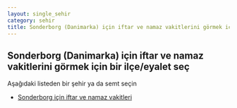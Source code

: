 ```yaml
---
layout: single_sehir
category: sehir
title: Sonderborg (Danimarka) için iftar ve namaz vakitlerini görmek için bir ilçe/eyalet seç
---
```



## Sonderborg (Danimarka) için iftar ve namaz vakitlerini görmek için bir ilçe/eyalet seç

Aşağıdaki listeden bir şehir ya da semt seçin


* [Sonderborg için iftar ve namaz vakitleri](/iftar.html?sehir=Sonderborg&ulke=Danimarka&state=Sonderborg)

